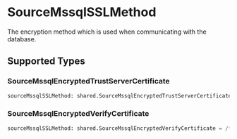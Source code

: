 # SourceMssqlSSLMethod

The encryption method which is used when communicating with the database.


## Supported Types

### SourceMssqlEncryptedTrustServerCertificate

```python
sourceMssqlSSLMethod: shared.SourceMssqlEncryptedTrustServerCertificate = /* values here */
```

### SourceMssqlEncryptedVerifyCertificate

```python
sourceMssqlSSLMethod: shared.SourceMssqlEncryptedVerifyCertificate = /* values here */
```

